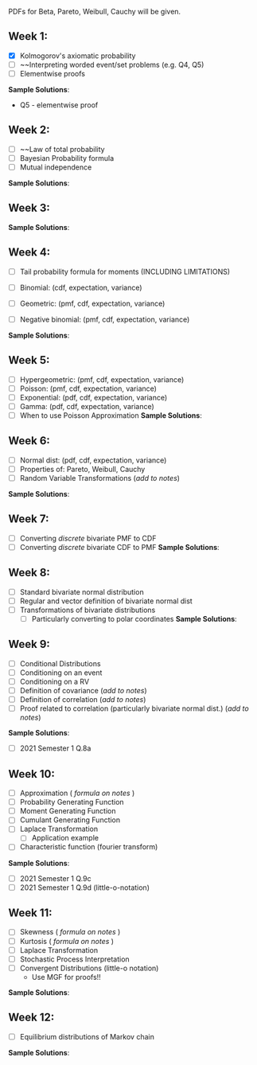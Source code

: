 
PDFs for Beta, Pareto, Weibull, Cauchy will be given.

## Week 1:
- [x] Kolmogorov's axiomatic probability 
- [ ] ~~Interpreting worded event/set problems (e.g. Q4, Q5)
- [ ] Elementwise proofs

**Sample Solutions**:
- Q5 - elementwise proof

## Week 2:
- [ ] ~~Law of total probability 
- [ ] Bayesian Probability formula
- [ ] Mutual independence

**Sample Solutions**:
## Week 3:
**Sample Solutions**:
## Week 4:
- [ ] Tail probability formula for moments (INCLUDING LIMITATIONS)
- [ ] Binomial: (cdf, expectation, variance)
- [ ] Geometric: (pmf, cdf, expectation, variance)
- [ ] Negative binomial: (pmf, cdf, expectation, variance)


**Sample Solutions**:
## Week 5:
- [ ] Hypergeometric: (pmf, cdf, expectation, variance)
- [ ] Poisson: (pmf, cdf, expectation, variance)
- [ ] Exponential: (pdf, cdf, expectation, variance)
- [ ] Gamma: (pdf, cdf, expectation, variance)
- [ ] When to use Poisson Approximation
**Sample Solutions**:
## Week 6:
- [ ] Normal dist: (pdf, cdf, expectation, variance)
- [ ] Properties of: Pareto, Weibull, Cauchy
- [ ] Random Variable Transformations (*add to notes*)

**Sample Solutions**:
## Week 7:
- [ ] Converting *discrete* bivariate PMF to CDF
- [ ] Converting *discrete* bivariate CDF to PMF
**Sample Solutions**:

## Week 8:
- [ ] Standard bivariate normal distribution
- [ ] Regular and vector definition of bivariate normal dist
- [ ] Transformations of bivariate distributions  
	- [ ] Particularly converting to polar coordinates
**Sample Solutions**:
## Week 9:
- [ ] Conditional Distributions
- [ ] Conditioning on an event
- [ ] Conditioning on a RV
- [ ] Definition of covariance (*add to notes*)
- [ ] Definition of correlation (*add to notes*)
- [ ] Proof related to correlation (particularly bivariate normal dist.) (*add to notes*)

**Sample Solutions**:
- [ ] 2021 Semester 1 Q.8a
## Week 10:
- [ ] Approximation ( *formula on notes* )
- [ ] Probability Generating Function
- [ ] Moment Generating Function
- [ ] Cumulant Generating Function
- [ ] Laplace Transformation
	- [ ] Application example
- [ ] Characteristic function (fourier transform)

**Sample Solutions**:
- [ ] 2021 Semester 1 Q.9c
- [ ] 2021 Semester 1 Q.9d (little-o-notation)
## Week 11:
- [ ] Skewness ( *formula on notes* )
- [ ] Kurtosis ( *formula on notes* )
- [ ] Laplace Transformation
- [ ] Stochastic Process Interpretation
- [ ] Convergent Distributions (little-o notation)
	- Use MGF for proofs!!

**Sample Solutions**:
## Week 12:
- [ ] Equilibrium distributions of Markov chain


**Sample Solutions**: